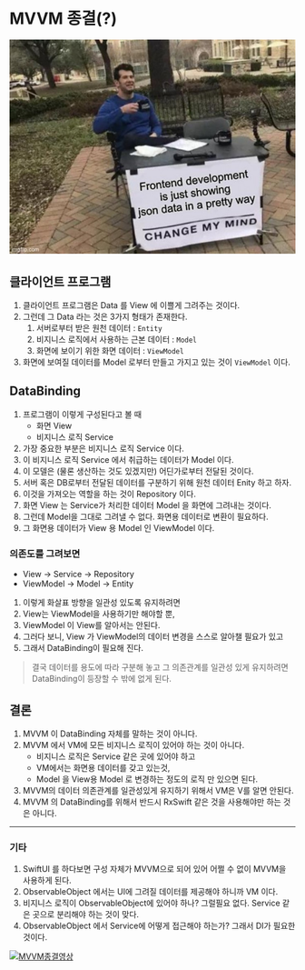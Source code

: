 # MVVM 종결(?)

![change](doc/frontend_development.jpg)

## 클라이언트 프로그램

1. 클라이언트 프로그램은 Data 를 View 에 이쁠게 그려주는 것이다.
2. 그런데 그 Data 라는 것은 3가지 형태가 존재한다.
   1. 서버로부터 받은 원천 데이터 : `Entity`
   2. 비지니스 로직에서 사용하는 근본 데이터 : `Model`
   3. 화면에 보이기 위한 화면 데이터 : `ViewModel`
3. 화면에 보여질 데이터를 Model 로부터 만들고 가지고 있는 것이 `ViewModel` 이다.

## DataBinding

1. 프로그램이 이렇게 구성된다고 볼 때
   - 화면 View
   - 비지니스 로직 Service
2. 가장 중요한 부분은 비지니스 로직 Service 이다.
3. 이 비지니스 로직 Service 에서 취급하는 데이터가 Model 이다.
4. 이 모델은 (물론 생산하는 것도 있겠지만) 어딘가로부터 전달된 것이다.
5. 서버 혹은 DB로부터 전달된 데이터를 구분하기 위해 원천 데이터 Enity 하고 하자.
6. 이것을 가져오는 역할을 하는 것이 Repository 이다.
7. 화면 View 는 Service가 처리한 데이터 Model 을 화면에 그려내는 것이다.
8. 그런데 Model을 그대로 그려낼 수 없다. 화면용 데이터로 변환이 필요하다.
9. 그 화면용 데이터가 View 용 Model 인 ViewModel 이다.

### 의존도를 그려보면

- View -> Service -> Repository
- ViewModel -> Model -> Entity

1. 이렇게 화살표 방향을 일관성 있도록 유지하려면
2. View는 ViewModel을 사용하기만 해야할 뿐,
3. ViewModel 이 View를 알아서는 안된다.
4. 그러다 보니, View 가 ViewModel의 데이터 변경을 스스로 알아챌 필요가 있고
5. 그래서 DataBinding이 필요해 진다.

> 결국 데이터를 용도에 따라 구분해 놓고 그 의존관계를 일관성 있게 유지하려면  
> DataBinding이 등장할 수 밖에 없게 된다.

## 결론

1. MVVM 이 DataBinding 자체를 말하는 것이 아니다.
2. MVVM 에서 VM에 모든 비지니스 로직이 있어야 하는 것이 아니다.
   - 비지니스 로직은 Service 같은 곳에 있어야 하고
   - VM에서는 화면용 데이터를 갖고 있는것,
   - Model 을 View용 Model 로 변경하는 정도의 로직 만 있으면 된다.
3. MVVM의 데이터 의존관계를 일관성있게 유지하기 위해서 VM은 V를 알면 안된다.
4. MVVM 의 DataBinding를 위해서 반드시 RxSwift 같은 것을 사용해야만 하는 것은 아니다.

---

### 기타

1. SwiftUI 를 하다보면 구성 자체가 MVVM으로 되어 있어 어쩔 수 없이 MVVM을 사용하게 된다.
2. ObservableObject 에서는 UI에 그려질 데이터를 제공해야 하니까 VM 이다.
3. 비지니스 로직이 ObservableObject에 있어야 하나? 그럴필요 없다. Service 같은 곳으로 분리해야 하는 것이 맞다.
4. ObservableObject 에서 Service에 어떻게 접근해야 하는가? 그래서 DI가 필요한 것이다.

[![MVVM종결영상](http://img.youtube.com/vi/M58LqynqQHc/0.jpg)](https://youtu.be/M58LqynqQHc)
